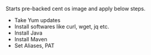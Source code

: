Starts pre-backed cent os image and apply below steps.

- Take Yum updates
- Install softwares like curl, wget, jq etc.
- Install Java
- Install Maven
- Set Aliases, PAT